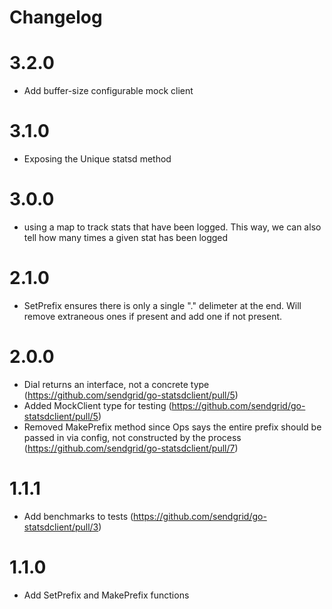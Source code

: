 Changelog
=========
# 3.2.0
- Add buffer-size configurable mock client

# 3.1.0
- Exposing the Unique statsd method

# 3.0.0
- using a map to track stats that have been logged. This way, we can also tell how many times a given stat has been logged

# 2.1.0
- SetPrefix ensures there is only a single "." delimeter at the end. Will remove extraneous ones if present and add one if not present.

# 2.0.0
- Dial returns an interface, not a concrete type
  (https://github.com/sendgrid/go-statsdclient/pull/5)
- Added MockClient type for testing
  (https://github.com/sendgrid/go-statsdclient/pull/5)
- Removed MakePrefix method since Ops says the entire prefix should be
  passed in via config, not constructed by the process
  (https://github.com/sendgrid/go-statsdclient/pull/7)
  

# 1.1.1
- Add benchmarks to tests
  (https://github.com/sendgrid/go-statsdclient/pull/3)

# 1.1.0
- Add SetPrefix and MakePrefix functions
